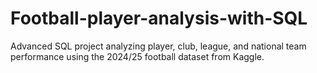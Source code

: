 # Football-player-analysis-with-SQL
Advanced SQL project analyzing player, club, league, and national team performance using the 2024/25 football dataset from Kaggle.
